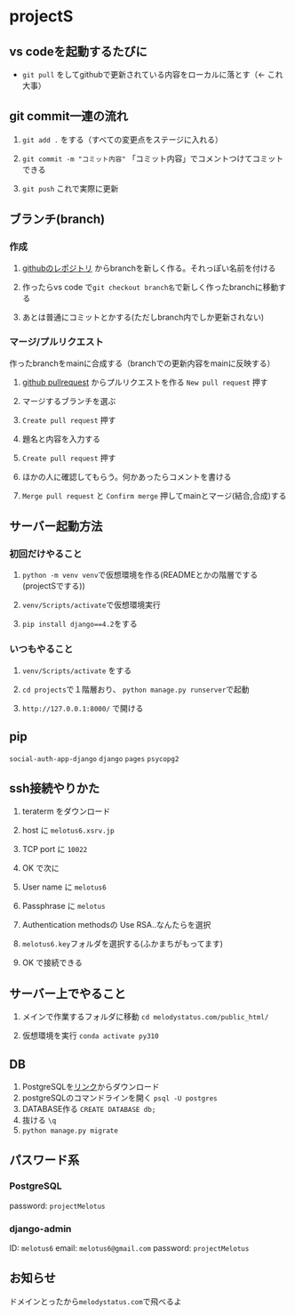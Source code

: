 # projectS

## vs codeを起動するたびに
- `git pull` をしてgithubで更新されている内容をローカルに落とす（<- これ大事）

## git commit一連の流れ

1. `git add .` をする（すべての変更点をステージに入れる）

2. `git commit -m "コミット内容"` 「コミット内容」でコメントつけてコミットできる

3. `git push` これで実際に更新


## ブランチ(branch)
### 作成
1. [githubのレポジトリ](https://github.com/tetn39/projectS) からbranchを新しく作る。それっぽい名前を付ける

2. 作ったらvs code で`git checkout branch名`で新しく作ったbranchに移動する

3. あとは普通にコミットとかする(ただしbranch内でしか更新されない)


### マージ/プルリクエスト
作ったbranchをmainに合成する（branchでの更新内容をmainに反映する）

1. [github pullrequest](https://github.com/tetn39/projectS/pulls) からプルリクエストを作る `New pull request` 押す

2. マージするブランチを選ぶ

3. `Create pull request` 押す

4. 題名と内容を入力する

5. `Create pull request` 押す

6. ほかの人に確認してもらう。何かあったらコメントを書ける

7. `Merge pull request` と `Confirm merge` 押してmainとマージ(結合,合成)する



## サーバー起動方法

### 初回だけやること
1. `python -m venv venv`で仮想環境を作る(READMEとかの階層でする(projectSでする))

2. `venv/Scripts/activate`で仮想環境実行

3. `pip install django==4.2`をする



### いつもやること
1. `venv/Scripts/activate` をする

2. `cd projects`で１階層おり、 `python manage.py runserver`で起動

3. `http://127.0.0.1:8000/` で開ける


## pip 
`social-auth-app-django`
`django`
`pages`
`psycopg2`


## ssh接続やりかた

1. teraterm をダウンロード

2. host に `melotus6.xsrv.jp`

3. TCP port に `10022`

4. OK で次に

5. User name に `melotus6`

6. Passphrase に `melotus`

7. Authentication methodsの Use RSA..なんたらを選択

8. `melotus6.key`フォルダを選択する(ふかまちがもってます)

9. OK で接続できる


## サーバー上でやること
1. メインで作業するフォルダに移動 `cd melodystatus.com/public_html/` 

2. 仮想環境を実行 `conda activate py310`




## DB
1. PostgreSQLを[リンク](https://www.enterprisedb.com/downloads/postgres-postgresql-downloads)からダウンロード
2. postgreSQLのコマンドラインを開く `psql -U postgres`
3. DATABASE作る `CREATE DATABASE db;`
4. 抜ける `\q`
5. `python manage.py migrate`



## パスワード系

### PostgreSQL
password: `projectMelotus`


### django-admin
ID: `melotus6`
email: `melotus6@gmail.com`
password: `projectMelotus`



## お知らせ

ドメインとったから`melodystatus.com`で飛べるよ